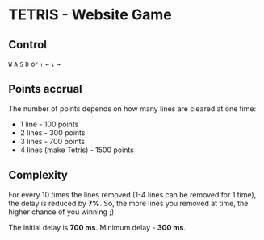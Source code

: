 # TETRIS - Website Game

## Control
`W` `A` `S` `D` or `↑` `←` `↓` `→`

## Points accrual
The number of points depends on how many lines are cleared at one time:
* 1 line - 100 points
* 2 lines - 300 points
* 3 lines - 700 points
* 4 lines (make Tetris) - 1500 points

## Complexity
For every 10 times the lines removed (1-4 lines can be removed for 1 time), the delay is reduced by <b>7%</b>.
So, the more lines you removed at time, the higher chance of you winning ;)

The initial delay is <b>700 ms</b>. 
Minimum delay - <b>300 ms</b>.